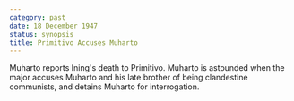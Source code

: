 ```yaml
---
category: past
date: 18 December 1947
status: synopsis
title: Primitivo Accuses Muharto
---
```



Muharto reports Ining's death to Primitivo. Muharto
is astounded when the major accuses Muharto and his late brother of
being clandestine communists, and detains Muharto for interrogation.
